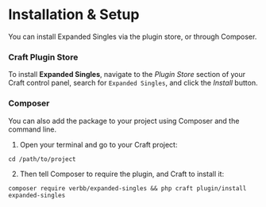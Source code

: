 # Installation & Setup
You can install Expanded Singles via the plugin store, or through Composer.

### Craft Plugin Store
To install **Expanded Singles**, navigate to the _Plugin Store_ section of your Craft control panel, search for `Expanded Singles`, and click the _Install_ button.

### Composer
You can also add the package to your project using Composer and the command line.

1. Open your terminal and go to your Craft project:
```shell
cd /path/to/project
```

2. Then tell Composer to require the plugin, and Craft to install it:
```shell
composer require verbb/expanded-singles && php craft plugin/install expanded-singles
```
